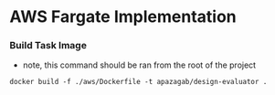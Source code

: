 # AWS Fargate Implementation



### Build Task Image

- note, this command should be ran from the root of the project

`docker build -f ./aws/Dockerfile -t apazagab/design-evaluator .`

